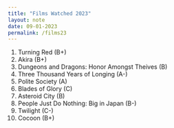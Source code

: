 ```yaml
---
title: "Films Watched 2023"
layout: note
date: 09-01-2023
permalink: /films23
---
```

1. Turning Red (B+)
2. Akira (B+)
3. Dungeons and Dragons: Honor Amongst Theives (B) 
4. Three Thousand Years of Longing (A-)
5. Polite Society (A)
6. Blades of Glory (C)
7. Asteroid City (B)
8. People Just Do Nothing: Big in Japan (B-)
9. Twilight (C-)
10. Cocoon (B+)